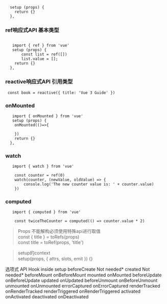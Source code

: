 ```
  setup (props) {
    return {}
  },
```
### ref响应式API 基本类型
```

   import { ref } from 'vue'
   setup (props) {
       const list = ref([])
       list.value = [];
    return {}
  },

```
### reactive响应式API 引用类型
```
 const book = reactive({ title: 'Vue 3 Guide' })

```

### onMounted
```
   import { onMounted } from 'vue'
   setup (props) {
    onMounted(()=>{

    }) 
    return {}
  },
```
### watch 
```
   import { watch } from 'vue'

    const counter = ref(0)
    watch(counter, (newValue, oldValue) => {
        console.log('The new counter value is: ' + counter.value)
    })
```

### computed  
```
   import { computed } from 'vue'

    const twiceTheCounter = computed(() => counter.value * 2)

```

> Props 不能解构必须使用特殊api进行取值 <br/>
const { title } = toRefs(props) <br/>
const title = toRef(props, 'title')

> setup的context <br/>
setup(props, { attrs, slots, emit }) {}


选项式 API      	Hook inside setup
beforeCreate     	Not needed*
created         	Not needed*
beforeMount	        onBeforeMount
mounted	            onMounted
beforeUpdate     	onBeforeUpdate
updated	            onUpdated
beforeUnmount	    onBeforeUnmount
unmounted	        onUnmounted
errorCaptured	    onErrorCaptured
renderTracked	    onRenderTracked
renderTriggered	    onRenderTriggered
activated	        onActivated
deactivated	        onDeactivated